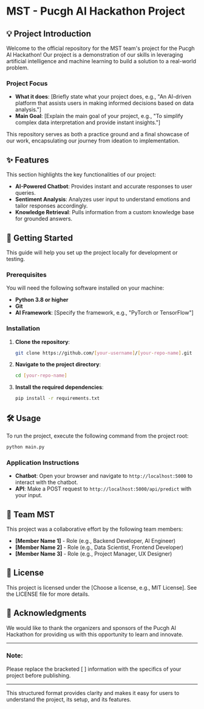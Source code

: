 # MST - Pucgh AI Hackathon Project

## 💡 Project Introduction
Welcome to the official repository for the MST team's project for the Pucgh AI Hackathon! Our project is a demonstration of our skills in leveraging artificial intelligence and machine learning to build a solution to a real-world problem.

### Project Focus
- **What it does**: [Briefly state what your project does, e.g., "An AI-driven platform that assists users in making informed decisions based on data analysis."]
- **Main Goal**: [Explain the main goal of your project, e.g., "To simplify complex data interpretation and provide instant insights."]

This repository serves as both a practice ground and a final showcase of our work, encapsulating our journey from ideation to implementation.

## ✨ Features
This section highlights the key functionalities of our project:

- **AI-Powered Chatbot**: Provides instant and accurate responses to user queries.
- **Sentiment Analysis**: Analyzes user input to understand emotions and tailor responses accordingly.
- **Knowledge Retrieval**: Pulls information from a custom knowledge base for grounded answers.

## 🚀 Getting Started
This guide will help you set up the project locally for development or testing.

### Prerequisites
You will need the following software installed on your machine:
- **Python 3.8 or higher**
- **Git**
- **AI Framework**: [Specify the framework, e.g., "PyTorch or TensorFlow"]

### Installation
1. **Clone the repository**:
   ```bash
   git clone https://github.com/[your-username]/[your-repo-name].git
   ```
2. **Navigate to the project directory**:
   ```bash
   cd [your-repo-name]
   ```
3. **Install the required dependencies**:
   ```bash
   pip install -r requirements.txt
   ```

## 🛠️ Usage
To run the project, execute the following command from the project root:
```bash
python main.py
```

### Application Instructions
- **Chatbot**: Open your browser and navigate to `http://localhost:5000` to interact with the chatbot.
- **API**: Make a POST request to `http://localhost:5000/api/predict` with your input.

## 🤝 Team MST
This project was a collaborative effort by the following team members:
- **[Member Name 1]** - Role (e.g., Backend Developer, AI Engineer)
- **[Member Name 2]** - Role (e.g., Data Scientist, Frontend Developer)
- **[Member Name 3]** - Role (e.g., Project Manager, UX Designer)

## 📄 License
This project is licensed under the [Choose a license, e.g., MIT License]. See the LICENSE file for more details.

## 🙏 Acknowledgments
We would like to thank the organizers and sponsors of the Pucgh AI Hackathon for providing us with this opportunity to learn and innovate.

---

### Note:
Please replace the bracketed [ ] information with the specifics of your project before publishing.

--- 

This structured format provides clarity and makes it easy for users to understand the project, its setup, and its features.
